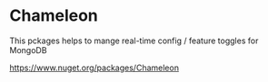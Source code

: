 # Chameleon
This pckages helps to mange real-time config / feature toggles for MongoDB

https://www.nuget.org/packages/Chameleon
